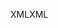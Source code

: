 <span data-ttu-id="f5857-101">XML</span><span class="sxs-lookup"><span data-stu-id="f5857-101">XML</span></span>